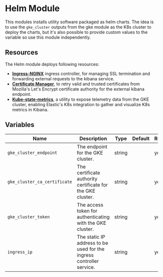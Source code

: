 # Helm Module

This modules installs utility software packaged as helm charts. The idea is to use the `gke_cluster` outputs from the gke module as the K8s cluster to deploy the charts, but it's also possible to provide custom values to the variable so use this module independently.

## Resources

The Helm module deploys following resources:

* [**Ingress-NGINX**](https://kubernetes.github.io/ingress-nginx/) ingress controller, for managing SSL termination and forwarding external requests to the kibana service.
* [**Certificate Manager**](https://cert-manager.io/), to retry valid and trusted certificates from Mozilla's Let's Encrypt certificate authority for the external kibana endpoint.
* [**Kube-state-metrics**](https://github.com/kubernetes/kube-state-metrics), a utility to expose telemetry data from the GKE cluster, enabling Elastic's K8s integration to gather and visualize K8s metrics in Kibana.

## Variables

| Name                       | Description                                                            | Type   | Default | Required |
|----------------------------|------------------------------------------------------------------------|--------|---------|----------|
| `gke_cluster_endpoint`      | The endpoint for the GKE cluster.                                      | string |         | yes      |
| `gke_cluster_ca_certificate`| The certificate authority certificate for the GKE cluster.                    | string |         | yes      |
| `gke_cluster_token`         | The access token for authenticating with the GKE cluster.              | string |         | yes      |
| `ingress_ip`                | The static IP address to be used for the ingress controller service.   | string |         | yes      |


